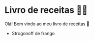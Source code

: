 # Livro de receitas :man_cook:

Olá! Bem vindo ao meu livro de receitas :wave:

 - Strogonoff de frango
